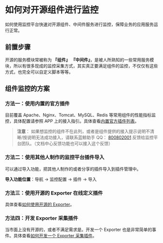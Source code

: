 # 如何对开源组件进行监控

如何使用监控平台快速对开源组件、中间件服务进行监控，保障业务的应用服务运行正常。

## 前置步骤

开源的服务模块常被称为 **『组件』** **『中间件』**，是被人所熟知的一些常用服务模块，所以有很多现成的监控采集方式，其实真正要满足组件的监控，不仅仅有这些方式，也完全可以自定义脚本等等。

## 组件监控的方案

### 方法一：使用内置的官方插件

目前覆盖 Apache、Nginx、Tomcat、MySQL、Redis 等常用组件的性能指标监控，具体配置请参照 APP 上的接入指引。具体查看[内置官方插件列表](../functions/addenda/builtin-plugins.md)。

> **注意**： 如果想监控的组件不在此列，或者是组件提供的接入提示说明不清晰/按说明无法成功接入，请联系蓝鲸助手 QQ： [800802001](http://wpa.b.qq.com/cgi/wpa.php?ln=1&key=XzgwMDgwMjAwMV80NDMwOTZfODAwODAyMDAxXzJf) 反馈给监控平台团队。（文档中心反馈功能也可以接入这个反馈）

### 方法二：使用其他人制作的监控平台插件导入

可以通过导入功能，把其他人制作的或者分享的插件导入到插件管理中。

**导入功能位置**：导航  →  监控配置  →  插件  →  导入

### 方法三：使用开源的 Exporter 在线定义插件

具体查看[如何使用开源的 Exporter](import_exporter.md)。

### 方法四：开发 Exporter 采集插件

当市面上没有开源的，或者不满足需求是。开发一个 Exporter 也是非常简单的事件。具体查看[如何开发一个 Exporter 采集插件](../dev/plugin_exporter_dev.md)。
